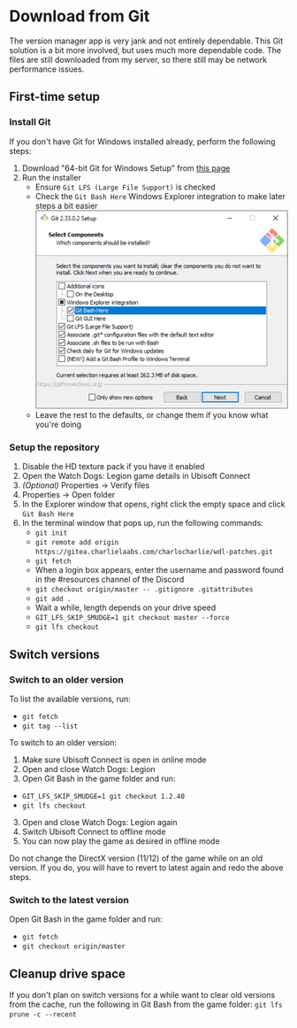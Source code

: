 # Download from Git

The version manager app is very jank and not entirely dependable. This Git solution is a bit more involved, but uses much more dependable code. The files are still downloaded from my server, so there still may be network performance issues.

## First-time setup

### Install Git

If you don't have Git for Windows installed already, perform the following steps:

1. Download "64-bit Git for Windows Setup" from [this page](https://git-scm.com/download/win)
1. Run the installer
    * Ensure `Git LFS (Large File Support)` is checked
    * Check the `Git Bash Here` Windows Explorer integration to make later steps a bit easier
    ![Git setup window example](img/git-install.png)
    * Leave the rest to the defaults, or change them if you know what you're doing

### Setup the repository

1. Disable the HD texture pack if you have it enabled
1. Open the Watch Dogs: Legion game details in Ubisoft Connect
1. *(Optional)* Properties -> Verify files
1. Properties -> Open folder
1. In the Explorer window that opens, right click the empty space and click `Git Bash Here`
1. In the terminal window that pops up, run the following commands:
    * `git init`
    * `git remote add origin https://gitea.charlielaabs.com/charlocharlie/wdl-patches.git`
    * `git fetch`
    * When a login box appears, enter the username and password found in the #resources channel of the Discord
    * `git checkout origin/master -- .gitignore .gitattributes`
    * `git add .`
    * Wait a while, length depends on your drive speed
    * `GIT_LFS_SKIP_SMUDGE=1 git checkout master --force`
    * `git lfs checkout`

## Switch versions

### Switch to an older version

To list the available versions, run:

* `git fetch`
* `git tag --list`

To switch to an older version:

1. Make sure Ubisoft Connect is open in online mode
1. Open and close Watch Dogs: Legion
1. Open Git Bash in the game folder and run:
  * `GIT_LFS_SKIP_SMUDGE=1 git checkout 1.2.40`
  * `git lfs checkout`
3. Open and close Watch Dogs: Legion again
4. Switch Ubisoft Connect to offline mode
5. You can now play the game as desired in offline mode

Do not change the DirectX version (11/12) of the game while on an old version.
If you do, you will have to revert to latest again and redo the above steps.

### Switch to the latest version

Open Git Bash in the game folder and run:

* `git fetch`
* `git checkout origin/master`

## Cleanup drive space

If you don't plan on switch versions for a while want to clear old versions from the cache, run the following in Git Bash from the game folder: `git lfs prune -c --recent`
